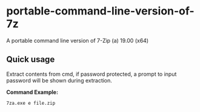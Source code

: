 # portable-command-line-version-of-7z
A portable command line version of 7-Zip (a) 19.00 (x64)

## Quick usage

Extract contents from cmd, if password protected, a prompt to input password will be shown during extraction. 

**Command Example:**
```
7za.exe e file.zip
```
